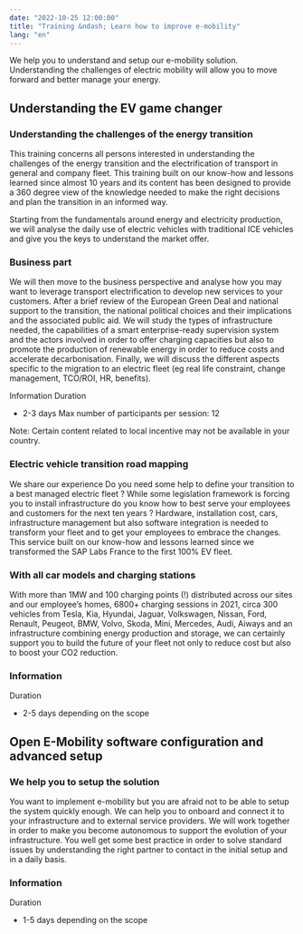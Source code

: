 ```yaml
---
date: "2022-10-25 12:00:00"
title: "Training &ndash; Learn how to improve e-mobility"
lang: "en"
---
```


We help you to understand and setup our e-mobility solution. Understanding the challenges of electric mobility will allow you to move forward and better manage your energy.

## Understanding the EV game changer
### Understanding the challenges of the energy transition
This training concerns all persons interested in understanding the challenges of the energy transition and the electrification of transport in general and company fleet. This training built on our know-how and lessons learned since almost 10 years and its content has been designed to provide a 360 degree view of the knowledge needed to make the right decisions and plan the transition in an informed way.

Starting from the fundamentals around energy and electricity production, we will analyse the daily use of electric vehicles with traditional ICE vehicles and give you the keys to understand the market offer.

### Business part
We will then move to the business perspective and analyse how you may want to leverage transport electrification to develop new services to your customers. After a brief review of the European Green Deal and national support to the transition, the national  political choices and their implications and the associated public aid.  We will study the types of infrastructure needed, the capabilities of a smart enterprise-ready supervision system and the actors involved in order to offer charging capacities but also to promote the production of renewable energy in order to reduce costs and accelerate decarbonisation. Finally, we will discuss the different aspects specific to the migration to an electric fleet (eg real life constraint, change management, TCO/ROI, HR, benefits).

Information
Duration

- 2-3 days
Max number of participants per session: 12

Note: Certain content related to local incentive may not be available in your country.

### Electric vehicle transition road mapping
We share our experience
Do you need some help to define your transition to a best managed electric fleet ? While some legislation framework is forcing you to install infrastructure do you know how to best serve your employees and customers for the next ten years ? Hardware, installation cost, cars, infrastructure management but also software integration is needed to transform your fleet and to get your employees to embrace the changes. This service built on our know-how and lessons learned since we transformed the SAP Labs France to the first 100% EV fleet.

### With all car models and charging stations
With more than 1MW and 100 charging points (!) distributed across our sites and our employee’s homes, 6800+ charging sessions in 2021, circa 300 vehicles from Tesla, Kia, Hyundai, Jaguar, Volkswagen, Nissan, Ford, Renault, Peugeot, BMW, Volvo, Skoda, Mini, Mercedes, Audi, Aiways and an infrastructure combining energy production and storage, we can certainly support you to build the future of your fleet not only to reduce cost but also to boost your CO2 reduction.

### Information
Duration

- 2-5 days depending on the scope

## Open E-Mobility software configuration and advanced setup
### We help you to setup the solution
You want to implement e-mobility but you are afraid not to be able to setup the system quickly enough. We can help you to onboard and connect it to your infrastructure and to external service providers.  We will work together in order to make you become autonomous to support the evolution of your infrastructure. You well get some best practice in order to solve standard issues by understanding the right partner to contact in the initial setup and in a daily basis.

### Information
Duration 

- 1-5 days depending on the scope
